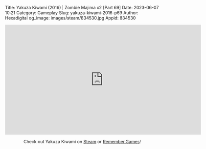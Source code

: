 Title: Yakuza Kiwami (2016) | Zombie Majima x2 [Part 69]
Date: 2023-06-07 10:21
Category: Gameplay
Slug: yakuza-kiwami-2016-p69
Author: Hexadigital
og_image: images/steam/834530.jpg
Appid: 834530

<center><iframe src="https://www.youtube.com/embed/L3h8JEKBEl4?feature=oembed" allow="accelerometer; autoplay; encrypted-media; gyroscope; picture-in-picture" width="640" height="360" frameborder="0"></iframe>

Check out Yakuza Kiwami on [Steam](https://store.steampowered.com/app/834530/?curator_clanid=34633900) or [Remember.Games](https://remember.games/game/342/)!</center>